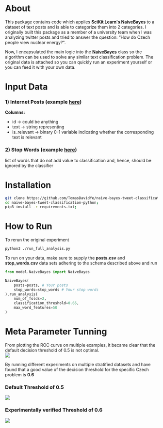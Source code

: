 # About
This package contains code which applies [**SciKit Learn's NaiveBayes**](https://scikit-learn.org/stable/modules/naive_bayes.html#gaussian-naive-bayes) to a dataset of text posts and is able to categorize them into 2 categories.
I originally built this package as a member of a university team when I was analyzing twitter posts and tried to answer the question: “How do Czech people view nuclear energy?". 

Now, I encapsulated the main logic into the [**NaiveBayes**](./model/NaiveBayes.py) class so the algorithm can be used to solve any similar text classification problem.
The original data is attached so you can quickly run an experiment yourself or you can feed it with your own data.

# Input Data

### 1) Internet Posts (example [here](./data/posts.csv))
**Columns:**
- id -> could be anything
- text -> string representing 
- is_relevant -> binary 0-1 variable indicating whether the corresponding text is relevant 


### 2) Stop Words (example [here](./data/stop_words.csv))
list of words that do not add value to classification and, hence, should be ignored by the classifier

# Installation
```bash
git clone https://github.com/TomasDavidYe/naive-bayes-tweet-classification-python;
cd naive-bayes-tweet-classification-python;
pip3 install -r requirements.txt;
```

# How to Run
To rerun the original experiment
```bash
python3 ./run_full_analysis.py 
```

To run on your data, make sure to supply the **posts.csv** and **stop_words.csv** data sets adhering to the schema described above and run
```python
from model.NaiveBayes import NaiveBayes

NaiveBayes(
    posts=posts, # Your posts
    stop_words=stop_words # Your stop words
).run_analysis(
    num_of_folds=2,
    classification_threshold=0.65,
    max_word_features=50
)
```  

# Meta Parameter Tunning
From plotting the ROC curve on multiple examples, it became clear that the default decision threshold of 0.5 is not optimal.  
![](https://i.imgur.com/3ZvUsOv.png)

By running different experiments on multiple stratified datasets and have found that a good value of the decision threshold for the specific Czech problem is **0.6**

### Default Threshold of 0.5
![](https://i.imgur.com/XfN2KOT.png)

### Experimentally verified Threshold of 0.6
![](https://i.imgur.com/AVXMFTj.png)
  


